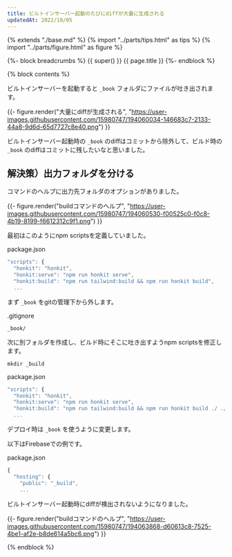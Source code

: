 ```yaml
---
title: ビルトインサーバー起動のたびにdiffが大量に生成される
updatedAt: 2022/10/05
---
```


{% extends "./base.md" %}
{% import "../parts/tips.html" as tips %}
{% import "../parts/figure.html" as figure %}

{%- block breadcrumbs %}
  {{ super() }}
  <span>{{ page.title }}</span>
{%- endblock %}

{% block contents %}

ビルトインサーバーを起動すると `_book` フォルダにファイルが吐き出されます。

{{- figure.render("大量にdiffが生成される", "https://user-images.githubusercontent.com/15980747/194060034-146683c7-2133-44a8-9d6d-65d7727c8e40.png") }}

ビルトインサーバー起動時の `_book` のdiffはコミットから除外して、ビルド時の `_book` のdiffはコミットに残したいなと思いました。

## 解決策）出力フォルダを分ける

コマンドのヘルプに出力先フォルダのオプションがありました。

{{- figure.render("buildコマンドのヘルプ", "https://user-images.githubusercontent.com/15980747/194060530-f00525c0-f0c8-4b19-8199-f6612312c9f1.png") }}

最初はこのようにnpm scriptsを定義していました。

<div class="code-title">package.json</div>

```js
"scripts": {
  "honkit": "honkit",
  "honkit:serve": "npm run honkit serve",
  "honkit:build": "npm run tailwind:build && npm run honkit build",
  ...
```

まず `_book` をgitの管理下から外します。

<div class="code-title">.gitignore</div>

```shell
_book/
```

次に別フォルダを作成し、ビルド時にそこに吐き出すようnpm scriptsを修正します。

```shell
mkdir _build
```

<div class="code-title">package.json</div>

```js
"scripts": {
  "honkit": "honkit",
  "honkit:serve": "npm run honkit serve",
  "honkit:build": "npm run tailwind:build && npm run honkit build ./ ./_build",
  ...
```

デプロイ時は `_book` を使うように変更します。

以下はFirebaseでの例です。

<div class="code-title">package.json</div>

```js
{
  "hosting": {
    "public": "_build",
    ...
```

ビルトインサーバー起動時にdiffが検出されないようになりました。

{{- figure.render("buildコマンドのヘルプ", "https://user-images.githubusercontent.com/15980747/194063868-d60613c8-7525-4be1-af2e-b8de614a5bc6.png") }}

{% endblock %}
